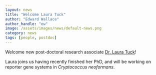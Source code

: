 ```yaml
---
layout: news
title: "Welcome Laura Tuck"
author: "Edward Wallace"
author_handle: "ew"
image: /assets/images/news/default-news.png
category: news
tags: [people, postdoc]
---
```


Welcome new post-doctoral research associate [Dr. Laura Tuck](/team/laura-tuck)!

Laura joins us having recently finished her PhD, and will be working on reporter gene systems in *Cryptococcus neoformans*.
